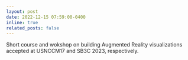 ```yaml
---
layout: post
date: 2022-12-15 07:59:00-0400
inline: true
related_posts: false
---
```


Short course and wokshop on building Augmented Reality visualizations accepted at USNCCM17 and SB3C 2023, respectively. 
